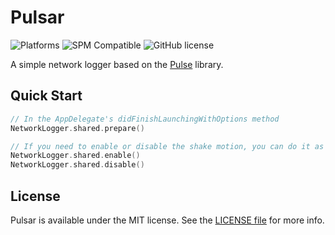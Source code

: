 # Pulsar

![Platforms](https://img.shields.io/badge/platform-iOS-orange.svg?style=flat)
![SPM Compatible](https://img.shields.io/badge/spm-compatible-4BC51D.svg?style=flat)
![GitHub license](https://img.shields.io/badge/license-MIT-blue.svg?style=flat)

A simple network logger based on the [Pulse](https://github.com/kean/Pulse) library.

## Quick Start

```swift
// In the AppDelegate's didFinishLaunchingWithOptions method
NetworkLogger.shared.prepare()
```

```swift
// If you need to enable or disable the shake motion, you can do it as follows
NetworkLogger.shared.enable()
NetworkLogger.shared.disable()
```

## License

Pulsar is available under the MIT license. See the [LICENSE file](https://github.com/mrmda28/Pulsar/blob/main/LICENSE) for more info.
